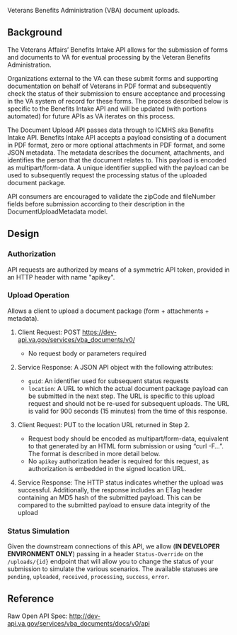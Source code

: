 Veterans Benefits Administration (VBA) document uploads.

## Background

The Veterans Affairs’ Benefits Intake API allows for the submission of forms and documents to VA for eventual processing by the Veteran Benefits Administration.

Organizations external to the VA can these submit forms and supporting documentation on behalf of Veterans in PDF format and subsequently check the status of their submission to ensure acceptance and processing in the VA system of record for these forms. The process described below is specific to the Benefits Intake API and will be updated (with portions automated) for future APIs as VA iterates on this process.

The Document Upload API passes data through to ICMHS aka Benefits Intake API. Benefits Intake API accepts a payload consisting of a document in PDF format, zero or more optional attachments in PDF format, and some JSON metadata. The metadata describes the document, attachments, and identifies the person that the document relates to. This payload is encoded as multipart/form-data. A unique identifier supplied with the payload can be used to subsequently request the processing status of the uploaded document package.

API consumers are encouraged to validate the zipCode and fileNumber fields before submission according to their description in the DocumentUploadMetadata model.

## Design

### Authorization

API requests are authorized by means of a symmetric API token, provided in an HTTP header
with name "apikey".

### Upload Operation

Allows a client to upload a document package (form + attachments + metadata).

1. Client Request: POST https://dev-api.va.gov/services/vba_documents/v0/
    * No request body or parameters required

2. Service Response: A JSON API object with the following attributes:
    * `guid`: An identifier used for subsequent status requests
    * `location`: A URL to which the actual document package payload can be submitted
      in the next step. The URL is specific to this upload request and should not be
      re-used for subsequent uploads. The URL is valid for 900 seconds (15 minutes)
      from the time of this response.

3. Client Request: PUT to the location URL returned in Step 2.
    * Request body should be encoded as multipart/form-data, equivalent to that
      generated by an HTML form submission or using “curl -F…”. The format is
      described in more detail below.
    * No `apikey` authorization header is required for this request, as authorization is
      embedded in the signed location URL.

4. Service Response: The HTTP status indicates whether the upload was successful.
    Additionally, the response includes an ETag header containing an MD5 hash of the
    submitted payload. This can be compared to the submitted payload to ensure data
    integrity of the upload

### Status Simulation
Given the downstream connections of this API, we allow (**IN DEVELOPER ENVIRONMENT ONLY**) passing in a header `Status-Override` on the `/uploads/{id}` endpoint that will allow you to change the status of your submission to simulate the various scenarios. The available statuses are `pending`, `uploaded`, `received`, `processing`, `success`, `error`.

## Reference

Raw Open API Spec: http://dev-api.va.gov/services/vba_documents/docs/v0/api
